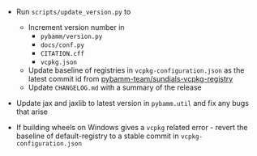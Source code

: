- Run `scripts/update_version.py` to

  - Increment version number in
    - `pybamm/version.py`
    - `docs/conf.py`
    - `CITATION.cff`
    - `vcpkg.json`
  - Update baseline of registries in `vcpkg-configuration.json` as the latest commit id from [pybamm-team/sundials-vcpkg-registry](https://github.com/pybamm-team/sundials-vcpkg-registry)
  - Update `CHANGELOG.md` with a summary of the release

- Update jax and jaxlib to latest version in `pybamm.util` and fix any bugs that arise
- If building wheels on Windows gives a `vcpkg` related error - revert the baseline of default-registry to a stable commit in `vcpkg-configuration.json`
